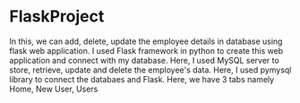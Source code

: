 # FlaskProject
In this, we can add, delete, update the employee details in database using flask web application. I used Flask framework in python to create this web application and connect with my database. Here, I used MySQL server to store, retrieve, update and delete the employee's data. Here, I used pymysql library to connect the databaes and Flask. Here, we have 3 tabs namely Home, New User, Users

